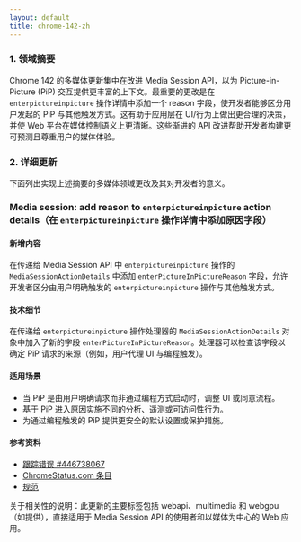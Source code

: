 ```yaml
---
layout: default
title: chrome-142-zh
---
```


### 1. 领域摘要

Chrome 142 的多媒体更新集中在改进 Media Session API，以为 Picture-in-Picture (PiP) 交互提供更丰富的上下文。最重要的更改是在 `enterpictureinpicture` 操作详情中添加一个 reason 字段，使开发者能够区分用户发起的 PiP 与其他触发方式。这有助于应用层在 UI/行为上做出更合理的决策，并使 Web 平台在媒体控制语义上更清晰。这些渐进的 API 改进帮助开发者构建更可预测且尊重用户的媒体体验。

### 2. 详细更新

下面列出实现上述摘要的多媒体领域更改及其对开发者的意义。

### Media session: add reason to `enterpictureinpicture` action details（在 `enterpictureinpicture` 操作详情中添加原因字段）

#### 新增内容
在传递给 Media Session API 中 `enterpictureinpicture` 操作的 `MediaSessionActionDetails` 中添加 `enterPictureInPictureReason` 字段，允许开发者区分由用户明确触发的 `enterpictureinpicture` 操作与其他触发方式。

#### 技术细节
在传递给 `enterpictureinpicture` 操作处理器的 `MediaSessionActionDetails` 对象中加入了新的字段 `enterPictureInPictureReason`。处理器可以检查该字段以确定 PiP 请求的来源（例如，用户代理 UI 与编程触发）。

#### 适用场景
- 当 PiP 是由用户明确请求而非通过编程方式启动时，调整 UI 或同意流程。
- 基于 PiP 进入原因实施不同的分析、遥测或可访问性行为。
- 为通过编程触发的 PiP 提供更安全的默认设置或保护措施。

#### 参考资料
- [跟踪错误 #446738067](https://issues.chromium.org/issues/446738067)  
- [ChromeStatus.com 条目](https://chromestatus.com/feature/6415506970116096)  
- [规范](https://github.com/w3c/mediasession/pull/362)

关于相关性的说明：此更新的主要标签包括 webapi、multimedia 和 webgpu（如提供），直接适用于 Media Session API 的使用者和以媒体为中心的 Web 应用。
